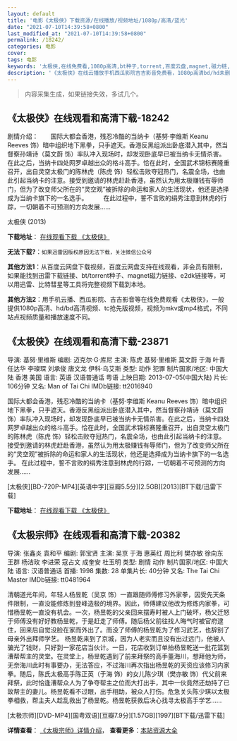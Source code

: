 ```yaml
---
layout: default
title: '电影《太极侠》下载资源/在线播放/视频地址/1080p/高清/蓝光'
date: "2021-07-10T14:39:58+0800"
last_modified_at: "2021-07-10T14:39:58+0800"
permalink: /18242/
categories: 电影
cover:
tags: 电影
keywords: '太极侠,在线免费看,1080p高清,bt种子,torrent,百度云盘,magnet,磁力链,迅雷下载资源'
description: '《太极侠》在线云播放手机西瓜影院吉吉影音免费看，1080p高清bd/hd未删减完整版和tc抢先枪版，mkv/mp4格式，附带bt/torrent种子、magnet/磁力链、百度云盘、网盘资源迅雷下载链接'
---
```


>内容采集生成，如果链接失效，多试几个。


## 《太极侠》在线观看和高清下载-18242

剧情介绍：　　国际大都会香港，残忍冷酷的当纳卡（基努·李维斯 Keanu Reeves 饰）暗中组织地下黑拳，只手遮天。香港反黑组派出卧底潜入其中，然当督察孙靖诗（莫文蔚 饰）率队冲入现场时，却发现卧底早已被当纳卡无情杀害。在此之后，当纳卡四处网罗卓越出众的格斗高手。恰在此时，全国武术锦标赛隆重召开，出自灵空太极门的陈林虎（陈虎 饰）轻松击败夺冠热门，名震全场，也由此引起当纳卡的注意。接受到邀请的林虎赶赴香港，虽然认为用太极赚钱有辱师门，但为了改变师父所在的“灵空观”被拆除的命运和家人的生活现状，他还是选择成为当纳卡旗下的一名选手。  　　在此过程中，誓不言败的绢秀注意到林虎的行踪，一切朝着不可预测的方向发展……


太极侠 (2013)

**下载地址**： [在线观看下载 《太极侠》](https://www.btbtdy.me/btdy/dy3095.html) 


**无法下载?**：`如果迅雷因版权原因无法下载，关注微信公众号 `

**其他方法1**：从百度云网盘下载视频，百度云网盘支持在线观看，非会员有限制，如果能找到迅雷下载链接、bt/torrent种子、magnet磁力链接、e2dk链接等，可以用迅雷、比特彗星等工具将完整视频下载到本地。

**其他方法2**：用手机云播、西瓜影院、吉吉影音等在线免费观看《太极侠》，一般提供1080p高清、hd/bd高清视频、tc抢先版视频，视频为mkv或mp4格式，不同站点视频质量和播放速度不同。


## 《太极侠》在线观看和高清下载-23871

导演: 基努·里维斯 编剧: 迈克尔·G·库尼 主演: 陈虎 基努·里维斯 莫文蔚 于海 叶青 任达华 李璨琛 刘承俊 唐文龙 伊科·乌艾斯 类型: 动作 犯罪 制片国家/地区: 中国大陆 香港 美国 语言: 英语 汉语普通话 粤语 上映日期: 2013-07-05(中国大陆) 片长: 106分钟 又名: Man of Tai Chi IMDb链接: tt2016940

国际大都会香港，残忍冷酷的当纳卡（基努·李维斯 Keanu Reeves 饰）暗中组织地下黑拳，只手遮天。香港反黑组派出卧底潜入其中，然当督察孙靖诗（莫文蔚 饰）率队冲入现场时，却发现卧底早已被当纳卡无情杀害。在此之后，当纳卡四处网罗卓越出众的格斗高手。恰在此时，全国武术锦标赛隆重召开，出自灵空太极门的陈林虎（陈虎 饰）轻松击败夺冠热门，名震全场，也由此引起当纳卡的注意。接受到邀请的林虎赶赴香港，虽然认为用太极赚钱有辱师门，但为了改变师父所在的“灵空观”被拆除的命运和家人的生活现状，他还是选择成为当纳卡旗下的一名选手。 在此过程中，誓不言败的绢秀注意到林虎的行踪，一切朝着不可预测的方向发展……


[太极侠][BD-720P-MP4][英语中字][豆瓣5.5分][2.5GB][2013][BT下载/迅雷下载]

**下载地址**： [在线观看下载 《太极侠》](https://www.btdx8.com/torrent/man_of_tai_chi_2013.html) 


## 《太极宗师》在线观看和高清下载-20382

导演: 张鑫炎 袁和平 编剧: 郭宝贤 主演: 吴京 于海 惠英红 周比利 樊亦敏 徐向东 王群 杨洁玫 李进荣 寇占文 成奎安 杜玉明 类型: 剧情 动作 制片国家/地区: 中国大陆 语言: 汉语普通话 首播: 1998 集数: 28 单集片长: 40分钟 又名: The Tai Chi Master IMDb链接: tt0481964

清朝道光年间，年轻人杨昱乾（吴京 饰）一直跟随师傅修习外家拳，因受先天条件限制，一直没能修炼到登峰造极的境界。因此，师傅建议他改为修炼内家拳，可惜杨昱乾一直没有机会。一次，杨昱乾的父亲回来摆寿时被人上门破坏，杨父迁怒于师傅没有好好教杨昱乾，于是赶走了师傅。随后杨父前往找人晦气时被官府逮住，回来后自觉没脸在家而外出了。而没了师傅的杨昱乾为了修习武艺，也辞别了母亲外出拜师学艺。 杨昱乾来到了京城，因为人老实而且没有出过远门，他被人骗光了钱财，只好到一家花店当伙计。一日，花店收到订单拍杨昱乾送一批花篮到漕帮帮主的灵堂。在灵堂上，杨昱乾遇到了前来拜祭的高手董海川，想拜他为师，无奈海川此时有事要办，无法答应，不过海川再次指出杨昱乾的天资应该修习内家拳。随后，陈氏太极高手陈正英（于海 饰）的女儿陈少琪（樊亦敏 饰）代父前来拜祭，此时恰逢漕帮众人为了争夺帮主之位而大打出手，其中一伙竟然还劫持了已故帮主的妻儿。杨昱乾看不过眼，出手相助，被众人打伤。危急关头陈少琪以太极拳相救，帮主夫人趁乱救出了杨昱乾。杨昱乾获救后决心找寻太极高手学艺……


[太极宗师][DVD-MP4][国粤双语][豆瓣7.9分][1.57GB][1997][BT下载/迅雷下载]

**详情查看**： [《太极宗师》详情介绍](/movie/20382/)， **查看更多**：[本站资源大全](/movie/t/all/)

